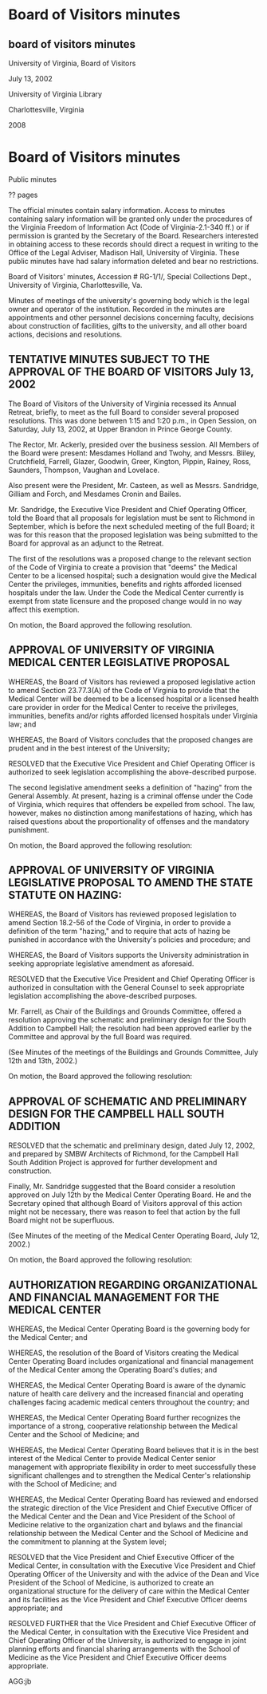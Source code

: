 Board of Visitors minutes
=========================

board of visitors minutes
-------------------------

University of Virginia, Board of Visitors

July 13, 2002

University of Virginia Library

Charlottesville, Virginia

2008

Board of Visitors minutes
=========================

Public minutes

?? pages

The official minutes contain salary information. Access to minutes containing salary information will be granted only under the procedures of the Virginia Freedom of Information Act (Code of Virginia-2.1-340 ff.) or if permission is granted by the Secretary of the Board. Researchers interested in obtaining access to these records should direct a request in writing to the Office of the Legal Adviser, Madison Hall, University of Virginia. These public minutes have had salary information deleted and bear no restrictions.

Board of Visitors' minutes, Accession # RG-1/1/, Special Collections Dept., University of Virginia, Charlottesville, Va.

Minutes of meetings of the university's governing body which is the legal owner and operator of the institution. Recorded in the minutes are appointments and other personnel decisions concerning faculty, decisions about construction of facilities, gifts to the university, and all other board actions, decisions and resolutions.

TENTATIVE MINUTES SUBJECT TO THE APPROVAL OF THE BOARD OF VISITORS July 13, 2002
--------------------------------------------------------------------------------

The Board of Visitors of the University of Virginia recessed its Annual Retreat, briefly, to meet as the full Board to consider several proposed resolutions. This was done between 1:15 and 1:20 p.m., in Open Session, on Saturday, July 13, 2002, at Upper Brandon in Prince George County.

The Rector, Mr. Ackerly, presided over the business session. All Members of the Board were present: Mesdames Holland and Twohy, and Messrs. Bliley, Crutchfield, Farrell, Glazer, Goodwin, Greer, Kington, Pippin, Rainey, Ross, Saunders, Thompson, Vaughan and Lovelace.

Also present were the President, Mr. Casteen, as well as Messrs. Sandridge, Gilliam and Forch, and Mesdames Cronin and Bailes.

Mr. Sandridge, the Executive Vice President and Chief Operating Officer, told the Board that all proposals for legislation must be sent to Richmond in September, which is before the next scheduled meeting of the full Board; it was for this reason that the proposed legislation was being submitted to the Board for approval as an adjunct to the Retreat.

The first of the resolutions was a proposed change to the relevant section of the Code of Virginia to create a provision that "deems" the Medical Center to be a licensed hospital; such a designation would give the Medical Center the privileges, immunities, benefits and rights afforded licensed hospitals under the law. Under the Code the Medical Center currently is exempt from state licensure and the proposed change would in no way affect this exemption.

On motion, the Board approved the following resolution.

APPROVAL OF UNIVERSITY OF VIRGINIA MEDICAL CENTER LEGISLATIVE PROPOSAL
----------------------------------------------------------------------

WHEREAS, the Board of Visitors has reviewed a proposed legislative action to amend Section 23.77.3(A) of the Code of Virginia to provide that the Medical Center will be deemed to be a licensed hospital or a licensed health care provider in order for the Medical Center to receive the privileges, immunities, benefits and/or rights afforded licensed hospitals under Virginia law; and

WHEREAS, the Board of Visitors concludes that the proposed changes are prudent and in the best interest of the University;

RESOLVED that the Executive Vice President and Chief Operating Officer is authorized to seek legislation accomplishing the above-described purpose.

The second legislative amendment seeks a definition of "hazing" from the General Assembly. At present, hazing is a criminal offense under the Code of Virginia, which requires that offenders be expelled from school. The law, however, makes no distinction among manifestations of hazing, which has raised questions about the proportionality of offenses and the mandatory punishment.

On motion, the Board approved the following resolution:

APPROVAL OF UNIVERSITY OF VIRGINIA LEGISLATIVE PROPOSAL TO AMEND THE STATE STATUTE ON HAZING:
---------------------------------------------------------------------------------------------

WHEREAS, the Board of Visitors has reviewed proposed legislation to amend Section 18.2-56 of the Code of Virginia, in order to provide a definition of the term "hazing," and to require that acts of hazing be punished in accordance with the University's policies and procedure; and

WHEREAS, the Board of Visitors supports the University administration in seeking appropriate legislative amendment as aforesaid.

RESOLVED that the Executive Vice President and Chief Operating Officer is authorized in consultation with the General Counsel to seek appropriate legislation accomplishing the above-described purposes.

Mr. Farrell, as Chair of the Buildings and Grounds Committee, offered a resolution approving the schematic and preliminary design for the South Addition to Campbell Hall; the resolution had been approved earlier by the Committee and approval by the full Board was required.

(See Minutes of the meetings of the Buildings and Grounds Committee, July 12th and 13th, 2002.)

On motion, the Board approved the following resolution:

APPROVAL OF SCHEMATIC AND PRELIMINARY DESIGN FOR THE CAMPBELL HALL SOUTH ADDITION
---------------------------------------------------------------------------------

RESOLVED that the schematic and preliminary design, dated July 12, 2002, and prepared by SMBW Architects of Richmond, for the Campbell Hall South Addition Project is approved for further development and construction.

Finally, Mr. Sandridge suggested that the Board consider a resolution approved on July 12th by the Medical Center Operating Board. He and the Secretary opined that although Board of Visitors approval of this action might not be necessary, there was reason to feel that action by the full Board might not be superfluous.

(See Minutes of the meeting of the Medical Center Operating Board, July 12, 2002.)

On motion, the Board approved the following resolution:

AUTHORIZATION REGARDING ORGANIZATIONAL AND FINANCIAL MANAGEMENT FOR THE MEDICAL CENTER
--------------------------------------------------------------------------------------

WHEREAS, the Medical Center Operating Board is the governing body for the Medical Center; and

WHEREAS, the resolution of the Board of Visitors creating the Medical Center Operating Board includes organizational and financial management of the Medical Center among the Operating Board's duties; and

WHEREAS, the Medical Center Operating Board is aware of the dynamic nature of health care delivery and the increased financial and operating challenges facing academic medical centers throughout the country; and

WHEREAS, the Medical Center Operating Board further recognizes the importance of a strong, cooperative relationship between the Medical Center and the School of Medicine; and

WHEREAS, the Medical Center Operating Board believes that it is in the best interest of the Medical Center to provide Medical Center senior management with appropriate flexibility in order to meet successfully these significant challenges and to strengthen the Medical Center's relationship with the School of Medicine; and

WHEREAS, the Medical Center Operating Board has reviewed and endorsed the strategic direction of the Vice President and Chief Executive Officer of the Medical Center and the Dean and Vice President of the School of Medicine relative to the organization chart and bylaws and the financial relationship between the Medical Center and the School of Medicine and the commitment to planning at the System level;

RESOLVED that the Vice President and Chief Executive Officer of the Medical Center, in consultation with the Executive Vice President and Chief Operating Officer of the University and with the advice of the Dean and Vice President of the School of Medicine, is authorized to create an organizational structure for the delivery of care within the Medical Center and its facilities as the Vice President and Chief Executive Officer deems appropriate; and

RESOLVED FURTHER that the Vice President and Chief Executive Officer of the Medical Center, in consultation with the Executive Vice President and Chief Operating Officer of the University, is authorized to engage in joint planning efforts and financial sharing arrangements with the School of Medicine as the Vice President and Chief Executive Officer deems appropriate.

AGG:jb
